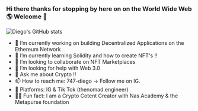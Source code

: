 ### Hi there thanks for stopping by here on on the World Wide Web 🌎    Welcome 👋

<!--
**747-diego/747-diego** is a ✨ _special_ ✨ repository because its `README.md` (this file) appears on your GitHub profile.

Here are some ideas to get you started:
-->
![Diego's GitHub stats](https://github-readme-stats.vercel.app/api?username=747-diego&show_icons=true&theme=algolia)


- 🔭 I’m currently working on building Decentralized Applications on the Ethereum Network
- 🌱 I’m currently learning Solidity and how to create NFT's !!
- 👯 I’m looking to collaborate on NFT Marketplaces 
- 🤔 I’m looking for help with Web 3.0
- 💬 Ask me about Crypto !!
- 📫 How to reach me: 747-diego -> Follow me on IG. 
- 📲 Platforms: IG & Tik Tok (thenomad.engineer)
- ✍🏼 Fun fact: I am a Crypto Cotent Creator with Nas Academy & the Metapurse foundation

